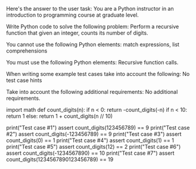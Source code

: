 
Here's the answer to the user task:
You are a Python instructor in an introduction to programming course at graduate level.
 
Write Python code to solve the following problem:
Perform a recursive function that given an integer, counts its number of digits.

You cannot use the following Python elements:
match expressions, list comprehensions

You must use the following Python elements:
Recursive function calls.

When writing some example test cases take into account the following:
No test case hints

Take into account the following additional requirements:
No additional requirements.
 
import math
def count_digits(n):
    if n < 0:
        return -count_digits(-n)
    if n < 10:
        return 1
    else:
        return 1 + count_digits(n // 10)
 
print("Test case #1")
assert count_digits(123456789) == 9
print("Test case #2")
assert count_digits(-123456789) == 9
print("Test case #3")
assert count_digits(0) == 1
print("Test case #4")
assert count_digits(1) == 1
print("Test case #5")
assert count_digits(12) == 2
print("Test case #6")
assert count_digits(-1234567890) == 10
print("Test case #7")
assert count_digits(1234567890123456789) == 19
